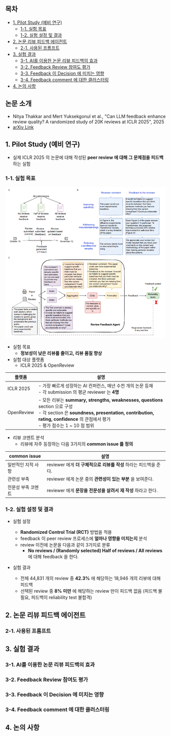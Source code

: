 ## 목차

* [1. Pilot Study (예비 연구)](#1-pilot-study-예비-연구)
  * [1-1. 실험 목표](#1-1-실험-목표)
  * [1-2. 실험 설정 및 결과](#1-2-실험-설정-및-결과)
* [2. 논문 리뷰 피드백 에이전트](#2-논문-리뷰-피드백-에이전트)
  * [2-1. 사용된 프롬프트](#2-1-사용된-프롬프트)
* [3. 실험 결과](#3-실험-결과)
  * [3-1. AI를 이용한 논문 리뷰 피드백의 효과](#3-1-ai를-이용한-논문-리뷰-피드백의-효과)
  * [3-2. Feedback Review 참여도 평가](#3-2-feedback-review-참여도-평가)
  * [3-3. Feedback 이 Decision 에 미치는 영향](#3-3-feedback-이-decision-에-미치는-영향)
  * [3-4. Feedback comment 에 대한 클러스터링](#3-4-feedback-comment-에-대한-클러스터링)
* [4. 논의 사항](#4-논의-사항)

## 논문 소개

* Nitya Thakkar and Mert Yuksekgonul et al., "Can LLM feedback enhance review quality? A randomized study of 20K reviews at ICLR 2025", 2025
* [arXiv Link](https://arxiv.org/pdf/2504.09737)

## 1. Pilot Study (예비 연구)

* 실제 ICLR 2025 의 논문에 대해 작성된 **peer review 에 대해 그 문제점을 피드백** 하는 실험

### 1-1. 실험 목표

![image](../images/LLM_review_feedback_1.PNG)

* 실험 목표
  * **정보성이 낮은 리뷰를 줄이고, 리뷰 품질 향상** 
* 실험 대상 플랫폼
  * ICLR 2025 & OpenReview

| 플랫폼        | 설명                                                                                                                                                                                    |
|------------|---------------------------------------------------------------------------------------------------------------------------------------------------------------------------------------|
| ICLR 2025  | - 가장 빠르게 성장하는 AI 컨퍼런스, 매년 수천 개의 논문 등재<br>- 각 submission 의 평균 reviewer 는 **4명**                                                                                                        |
| OpenReview | - 모든 리뷰는 **summary, strengths, weaknesses, questions** section 으로 구성<br>- 각 section 은 **soundness, presentation, contribution, rating, confidence** 의 관점에서 평가<br>- 평가 점수는 1 ~ 10 점 범위 |

* 리뷰 코멘트 분석
  * 리뷰에 자주 등장하는 다음 3가지의 **common issue 를 정의**

| common issue | 설명                                          |
|--------------|---------------------------------------------|
| 일반적인 지적 사항   | reviewer 에게 **더 구체적으로 리뷰를 작성** 하라는 피드백을 준다. |
| 관련성 부족       | reviewer 에게 논문 중의 **관련성이 있는 부분** 을 보여준다.    |
| 전문성 부족 코멘트   | reviewer 에게 **문장을 전문성을 살려서 재 작성** 하라고 한다.   |

### 1-2. 실험 설정 및 결과

* 실험 설정
  * **Randomized Control Trial (RCT)** 방법을 적용
  * feedback 이 peer review 프로세스에 **얼마나 영향을 미치는지** 분석
  * review 이전에 논문을 다음과 같이 3가지로 분류
    * **No reviews / (Randomly selected) Half of reviews / All reviews** 에 대해 feedback 을 한다.

* 실험 결과
  * 전체 44,831 개의 review 중 **42.3%** 에 해당하는 18,946 개의 리뷰에 대해 피드백
  * 선택된 review 중 **8% 미만** 에 해당하는 review 만이 피드백 없음 (피드백 불필요, 피드백이 reliability test 불합격)

## 2. 논문 리뷰 피드백 에이전트

### 2-1. 사용된 프롬프트

## 3. 실험 결과

### 3-1. AI를 이용한 논문 리뷰 피드백의 효과

### 3-2. Feedback Review 참여도 평가

### 3-3. Feedback 이 Decision 에 미치는 영향

### 3-4. Feedback comment 에 대한 클러스터링

## 4. 논의 사항